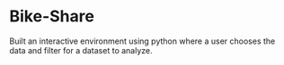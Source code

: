 # Bike-Share
 Built an interactive environment using python where a user chooses the data and filter for a dataset to analyze. 
